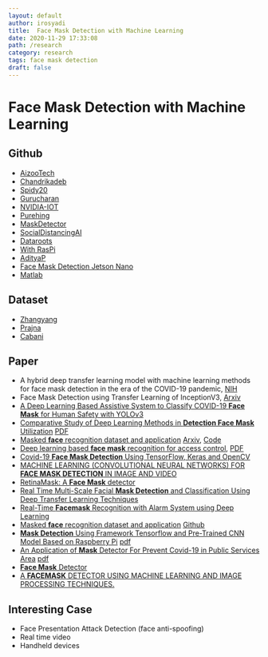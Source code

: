 ```yaml
---
layout: default
author: irosyadi
title:  Face Mask Detection with Machine Learning
date: 2020-11-29 17:33:08
path: /research
category: research
tags: face mask detection
draft: false
---
```


# Face Mask Detection with Machine Learning

## Github
- [AizooTech](https://github.com/AIZOOTech/FaceMaskDetection)
- [Chandrikadeb](https://github.com/chandrikadeb7/Face-Mask-Detection)
- [Spidy20](https://github.com/Spidy20/face_mask_detection)
- [Gurucharan](https://github.com/mk-gurucharan/Face-Mask-Detection)
- [NVIDIA-IOT](https://github.com/NVIDIA-AI-IOT/face-mask-detection)
- [Purehing](https://github.com/PureHing/face-mask-detection-tf2)
- [MaskDetector](https://github.com/rfribeiro/mask-detector)
- [SocialDistancingAI](https://github.com/rohanrao619/Social_Distancing_with_AI)
- [Dataroots](https://github.com/datarootsio/face-mask-detection)
- [With RasPi](https://github.com/Qengineering/Face-Mask-Detection-Raspberry-Pi-64-bits)
- [AdityaP](https://github.com/adityap27/face-mask-detector)
- [Face Mask Detection Jetson Nano](https://github.com/Rahul24-06/COVID-19-Authorized-Entry-using-Face-Mask-Detection)
- [Matlab](https://github.com/matlab-deep-learning/COVID19-Face-Mask-Detection-using-deep-learning)

## Dataset
- [Zhangyang](https://github.com/X-zhangyang/Real-World-Masked-Face-Dataset)
- [Prajna](https://github.com/prajnasb/observations/tree/master/experiements/data)
- [Cabani](https://github.com/cabani/MaskedFace-Net)

## Paper

- A hybrid deep transfer learning model with machine learning methods for face mask detection in the era of the COVID-19 pandemic, [NIH](https://www.ncbi.nlm.nih.gov/pmc/articles/PMC7386450/)
- Face Mask Detection using Transfer Learning of InceptionV3, [Arxiv](https://www.ncbi.nlm.nih.gov/pmc/articles/PMC7386450/)
- [A Deep Learning Based Assistive System to Classify COVID-19 **Face Mask** for Human Safety with YOLOv3](https://ieeexplore.ieee.org/abstract/document/9225384/)
- [Comparative Study of Deep Learning Methods in **Detection Face Mask** Utilization](https://osf.io/preprints/3gph4/) [PDF](https://osf.io/3gph4/download?format=pdf)
- [Masked **face** recognition dataset and application](https://arxiv.org/abs/2003.09093) [Arxiv](https://arxiv.org/abs/2003.09093), [Code](https://www.catalyzex.com/redirect?url=https://github.com/X-zhangyang/Real-World-Masked-Face-Dataset)
- [Deep learning based **face mask** recognition for access control](https://www.koreascience.or.kr/article/JAKO202025164427722.page), [PDF](https://www.koreascience.or.kr/article/JAKO202025164427722.pdf)
- [Covid-19 **Face Mask Detection** Using TensorFlow, Keras and OpenCV](https://www.researchgate.net/profile/Rohini_Basak/publication/344725412_Covid-19_Face_Mask_Detection_Using_TensorFlow_Keras_and_OpenCV/links/5f8bee13a6fdccfd7b68b4ae/Covid-19-Face-Mask-Detection-Using-TensorFlow-Keras-and-OpenCV.pdf)
- [MACHINE LEARNING (CONVOLUTIONAL NEURAL NETWORKS) FOR **FACE MASK DETECTION** IN IMAGE AND VIDEO](https://core.ac.uk/download/pdf/328808130.pdf)
- [RetinaMask: A **Face Mask** detector](https://arxiv.org/abs/2005.03950)
- [Real Time Multi-Scale Facial **Mask Detection** and Classification Using Deep Transfer Learning Techniques](https://www.researchgate.net/profile/Ssvr_Addagarla/publication/344252628_Real_Time_Multi-Scale_Facial_Mask_Detection_and_Classification_Using_Deep_Transfer_Learning_Techniques/links/5f60d961299bf1d43c05be95/Real-Time-Multi-Scale-Facial-Mask-Detection-and-Classification-Using-Deep-Transfer-Learning-Techniques.pdf)
- [Real-Time **Facemask** Recognition with Alarm System using Deep Learning](https://ieeexplore.ieee.org/abstract/document/9232610/)
- [Masked **face** recognition dataset and application](https://arxiv.org/abs/2003.09093) [Github](https://github.com/X-zhangyang/Real-World-Masked-Face-Dataset)
- [**Mask Detection** Using Framework Tensorflow and Pre-Trained CNN Model Based on Raspberry Pi](http://iocscience.org/ejournal/index.php/mantik/article/view/946) [pdf](http://iocscience.org/ejournal/index.php/mantik/article/download/946/657)
- [An Application of **Mask** Detector For Prevent Covid-19 in Public Services Area](https://iopscience.iop.org/article/10.1088/1742-6596/1641/1/012063) [pdf](https://iopscience.iop.org/article/10.1088/1742-6596/1641/1/012063/pdf)
- [**Face Mask** Detector](https://www.researchgate.net/profile/Akhyar_Ahmed/publication/344173985_Face_Mask_Detector/links/5f58c00ea6fdcc9879d8e6f7/Face-Mask-Detector.pdf)
- [A **FACEMASK** DETECTOR USING MACHINE LEARNING AND IMAGE PROCESSING TECHNIQUES.](https://www.researchgate.net/profile/Anurag_Sinha3/publication/345972030_A_FACEMASK_DETECTOR_USING_MACHINE_LEARNING_AND_IMAGE_PROCESSING_TECHNIQUES/links/5fb346be92851cf24cd84672/A-FACEMASK-DETECTOR-USING-MACHINE-LEARNING-AND-IMAGE-PROCESSING-TECHNIQUES.pdf)

## Interesting Case
- Face Presentation Attack Detection (face anti-spoofing)
- Real time video
- Handheld devices
